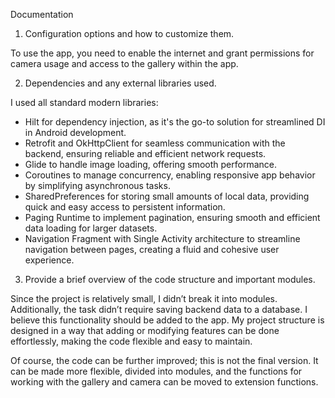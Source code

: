 Documentation

1. Configuration options and how to customize them.

To use the app, you need to enable the internet and grant permissions for camera usage and access to the gallery within the app.

2. Dependencies and any external libraries used.

I used all standard modern libraries:

- Hilt for dependency injection, as it's the go-to solution for streamlined DI in Android development.
- Retrofit and OkHttpClient for seamless communication with the backend, ensuring reliable and efficient network requests.
- Glide to handle image loading, offering smooth performance.
- Coroutines to manage concurrency, enabling responsive app behavior by simplifying asynchronous tasks.
- SharedPreferences for storing small amounts of local data, providing quick and easy access to persistent information.
- Paging Runtime to implement pagination, ensuring smooth and efficient data loading for larger datasets.
- Navigation Fragment with Single Activity architecture to streamline navigation between pages, creating a fluid and cohesive user experience.


3. Provide a brief overview of the code structure and important modules.

Since the project is relatively small, I didn’t break it into modules.
Additionally, the task didn’t require saving backend data to a database.
I believe this functionality should be added to the app.
My project structure is designed in a way that adding or modifying features can be done effortlessly, making the code flexible and easy to maintain.

Of course, the code can be further improved; this is not the final version. 
It can be made more flexible, divided into modules, and the functions for working with the gallery and camera can be moved to extension functions.
